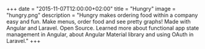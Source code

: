 +++
date = "2015-11-07T12:00:00+02:00"
title = "Hungry"
image = "hungry.png"
description = "Hungry makes ordering food within a company easy and fun. Make menus, order food and see pretty graphs! Made with Angular and Laravel. Open Source. Learned more about functional app state management in Angular, about Angular Material library and using OAuth in Laravel."
+++

